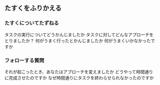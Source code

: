 ## たすくをふりかえる
### たすくについてたずねる
タスクの実行についてどうかんじましたか
タスクに対してどんなアプローチをとりましたか？
何がうまく行ったとかんじましたか
何がうまくいかなかったですか
### フォローする質問
それが起こったとき、あなたはアプローチを変えましたか
どうやって時間通りに完成させたのですか
なぜ時間通りにタスクを終わらせられなかったのですか